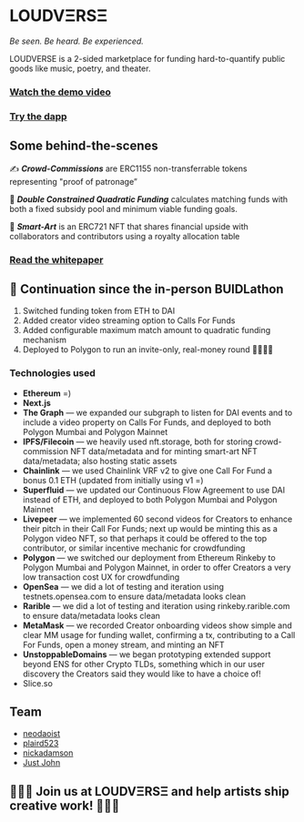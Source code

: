 # LOUDVΞRSΞ
_Be seen. Be heard. Be experienced._

LOUDVERSE is a 2-sided marketplace for funding hard-to-quantify public goods like music, poetry, and theater.

### [Watch the demo video](https://www.dropbox.com/sh/cizir6uy73hzof5/AADIp7qNw-t7ywOOeZ3W6Pyma?dl=0)

### [Try the dapp](https://loudverse.xyz)

## Some behind-the-scenes
✍️ _**Crowd-Commissions**_ are ERC1155 non-transferrable tokens representing "proof of patronage”

🧾 _**Double Constrained Quadratic Funding**_ calculates matching funds with both a fixed subsidy pool and minimum viable funding goals. 

🎨 _**Smart-Art**_ is an ERC721 NFT that shares financial upside with collaborators and contributors using a royalty allocation table

### [Read the whitepaper](https://github.com/neodaoist/loudverse/blob/main/dcqf_whitepaper.pdf)

## 🚀 Continuation since the in-person BUIDLathon
1) Switched funding token from ETH to DAI
2) Added creator video streaming option to Calls For Funds
3) Added configurable maximum match amount to quadratic funding mechanism
4) Deployed to Polygon to run an invite-only, real-money round 🙌🙌🙌🙌

### Technologies used
- **Ethereum** =)
- **Next.js**
- **The Graph** — we expanded our subgraph to listen for DAI events and to include a video property on Calls For Funds, and deployed to both Polygon Mumbai and Polygon Mainnet
- **IPFS/Filecoin** — we heavily used nft.storage, both for storing crowd-commission NFT data/metadata and for minting smart-art NFT data/metadata; also hosting static assets
- **Chainlink** — we used Chainlink VRF v2 to give one Call For Fund a bonus 0.1 ETH (updated from initially using v1 =)
- **Superfluid** — we updated our Continuous Flow Agreement to use DAI instead of ETH, and deployed to both Polygon Mumbai and Polygon Mainnet
- **Livepeer** — we implemented 60 second videos for Creators to enhance their pitch in their Call For Funds; next up would be minting this as a Polygon video NFT, so that perhaps it could be offered to the top contributor, or similar incentive mechanic for crowdfunding
- **Polygon** — we switched our deployment from Ethereum Rinkeby to Polygon Mumbai and Polygon Mainnet, in order to offer Creators a very low transaction cost UX for crowdfunding
- **OpenSea** — we did a lot of testing and iteration using testnets.opensea.com to ensure data/metadata looks clean
- **Rarible** — we did a lot of testing and iteration using rinkeby.rarible.com to ensure data/metadata looks clean
- **MetaMask** — we recorded Creator onboarding videos show simple and clear MM usage for funding wallet, confirming a tx, contributing to a Call For Funds, open a money stream, and minting an NFT
- **UnstoppableDomains** — we began prototyping extended support beyond ENS for other Crypto TLDs, something which in our user discovery the Creators said they would like to have a choice of!
- Slice.so

## Team
- [neodaoist](https://github.com/neodaoist/)
- [plaird523](https://github.com/plaird523)
- [nickadamson](https://github.com/nickadamson)
- [Just John](https://github.com/dlsso)

## 🌴🌱🌲 Join us at LOUDVΞRSΞ and help artists ship creative work! 💚🌿🍀 
